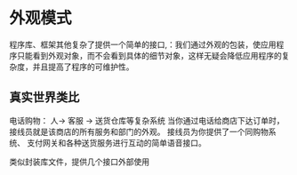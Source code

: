 # 外观模式
程序库、框架其他复杂了提供一个简单的接口,：我们通过外观的包装，使应用程序只能看到外观对象，而不会看到具体的细节对象，这样无疑会降低应用程序的复杂度，并且提高了程序的可维护性。

## 真实世界类比
电话购物：  人-> 客服 ->  送货仓库等复杂系统
当你通过电话给商店下达订单时， 接线员就是该商店的所有服务和部门的外观。 接线员为你提供了一个同购物系统、 支付网关和各种送货服务进行互动的简单语音接口。

类似封装库文件，提供几个接口外部使用